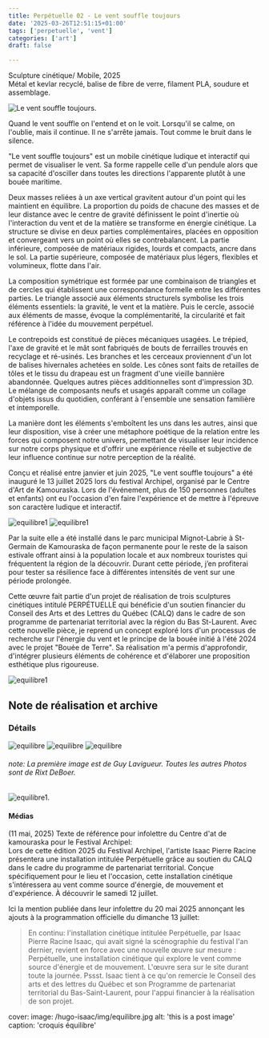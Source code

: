 ```yaml
---
title: Perpétuelle 02 - Le vent souffle toujours
date: '2025-03-26T12:51:15+01:00'
tags: ['perpetuelle', 'vent']
categories: ['art']
draft: false

--- 
```

Sculpture cinétique/ Mobile, 2025    
Métal et kevlar recyclé, balise de fibre de verre, filament PLA, soudure et assemblage.

![Le vent souffle toujours](/hugo-isaac/img/bouee1.jpg).  

Quand le vent souffle on l'entend et on le voit. Lorsqu'il se calme, on l'oublie, mais il continue. Il ne s'arrête jamais. Tout comme le bruit dans le silence. 

"Le vent souffle toujours" est un mobile cinétique ludique et interactif qui permet de visualiser le vent. Sa forme rappelle celle d'un pendule alors que sa capacité d'osciller dans toutes les directions l'apparente plutôt à une bouée maritime.   

Deux masses reliées à un axe vertical gravitent autour d'un point qui les maintient en équilibre. La proportion du poids de chacune des masses et de leur distance avec le centre de gravité définissent le point d'inertie où l'interaction du vent et de la matière se transforme en énergie cinétique. La structure se divise en deux parties complémentaires, placées en opposition et convergeant vers un point où elles se contrebalancent. La partie inférieure, composée de matériaux rigides, lourds et compacts, ancre dans le sol. La partie supérieure, composée de matériaux plus légers, flexibles et volumineux, flotte dans l'air. 

La composition symétrique est formée par une combinaison de triangles et de cercles qui établissent une correspondance formelle entre les différentes parties. Le triangle associé aux éléments structurels symbolise les trois éléments essentiels: la gravité, le vent et la matière. Puis le cercle, associé aux éléments de masse, évoque la complémentarité, la circularité et fait référence à l'idée du mouvement perpétuel.

Le contrepoids est constitué de pièces mécaniques usagées. Le trépied, l'axe de gravité et le mât sont fabriqués de bouts de ferrailles trouvés en recyclage et ré-usinés. Les branches et les cerceaux proviennent d'un lot de balises hivernales achetées en solde. Les cônes sont faits de retailles de tôles et le tissu du drapeau est un fragment d'une vieille bannière abandonnée. Quelques autres pièces additionnelles sont d'impression 3D. 
Le mélange de composants neufs et usagés apparaît comme un collage d'objets issus du quotidien, conférant à l'ensemble une sensation familière et intemporelle.  

La manière dont les éléments s'emboîtent les uns dans les autres, ainsi que leur disposition, vise à créer une métaphore poétique de la relation entre les forces qui composent notre univers, permettant de visualiser leur incidence sur notre corps physique et d'offrir une expérience réelle et subjective de leur influence continue sur notre perception de la réalité.

Conçu et réalisé entre janvier et juin 2025, "Le vent souffle toujours" a été inauguré le 13 juillet 2025 lors du festival Archipel, organisé par le Centre d'Art de Kamouraska. Lors de l'événement, plus de 150 personnes (adultes et enfants) ont eu l'occasion d'en faire l'expérience et de mettre à l'épreuve son caractère ludique et interactif.   

![equilibre1](/hugo-isaac/img/equilibre055.jpg)
![equilibre1](/hugo-isaac/img/equilibre001.jpg)  

Par la suite elle a été installé dans le parc municipal Mignot-Labrie à St-Germain de Kamouraska de façon permanente pour le reste de la saison estivale offrant ainsi à la population locale et aux nombreux touristes qui fréquentent la région de la découvrir. 
Durant cette période, j’en profiterai pour tester sa résilience face à différentes intensités de vent sur une période prolongée.

Cette œuvre fait partie d'un projet de réalisation de trois sculptures cinétiques intitulé PERPÉTUELLE qui bénéficie d'un soutien financier du Conseil des Arts et des Lettres du Québec (CALQ) dans le cadre de son programme de partenariat territorial avec la région du Bas St-Laurent. Avec cette nouvelle pièce, je reprend un concept exploré lors d'un processus de recherche sur l'énergie du vent et le principe de la bouée initié à l'été 2024 avec le projet "Bouée de Terre". Sa réalisation m'a permis d'approfondir, d'intégrer plusieurs éléments de cohérence et d'élaborer une proposition esthétique plus rigoureuse. 

![equilibre1](/hugo-isaac/img/equilibre046.jpg)   
   

## Note de réalisation et archive 

### Détails 

![equilibre](/hugo-isaac/img/equilibre082.jpg)
![equilibre](/hugo-isaac/img/equilibre076.jpg)
![equilibre](/hugo-isaac/img/equilibre040.jpg)


###### note: La première image est de Guy Lavigueur. Toutes les autres Photos sont de Rixt DeBoer.   

![equilibre1](/hugo-isaac/img/equilibre086.jpg).  

#### Médias
(11 mai, 2025)
Texte de référence pour infolettre du Centre d'at de kamouraska pour le Festival Archipel:   
Lors de cette édition 2025 du Festival Archipel, l'artiste Isaac Pierre Racine présentera une installation intitulée Perpétuelle grâce au soutien du CALQ dans le cadre du programme de partenariat territorial. Conçue spécifiquement pour le lieu et l'occasion, cette installation cinétique s'intéressera au vent comme source d'énergie, de mouvement et d'expérience. À découvrir le samedi 12 juillet. 

Ici la mention publiée dans leur infolettre du 20 mai 2025 annonçant les ajouts à la programmation officielle du dimanche 13 juillet:   

> En continu: l'installation cinétique intitulée Perpétuelle, par Isaac Pierre Racine 
Isaac, qui avait signé la scénographie du festival l'an dernier, revient en force avec une nouvelle œuvre sur mesure : Perpétuelle, une installation cinétique qui explore le vent comme source d'énergie et de mouvement. L'œuvre sera sur le site durant toute la journée.
Pssst. Isaac tient à ce qu'on remercie le Conseil des arts et des lettres du Québec et son Programme de partenariat territorial du Bas-Saint-Laurent, pour l'appui financier à la réalisation de son projet. 

cover:
    image: /hugo-isaac/img/equilibre.jpg
    alt: 'this is a post image'
    caption: 'croquis équilibre'